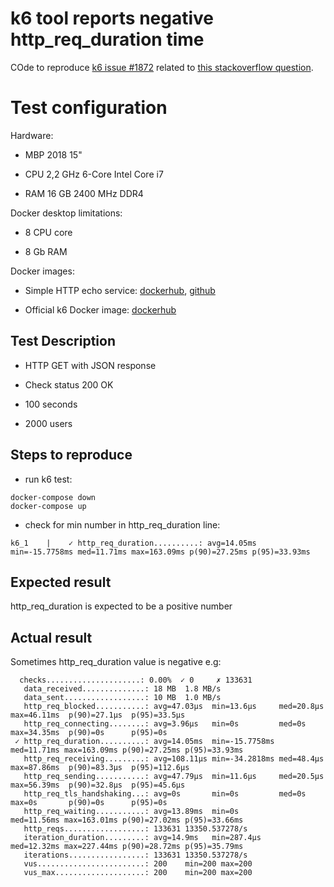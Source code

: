 # k6 tool reports negative http_req_duration time
COde to reproduce [k6 issue #1872](https://github.com/loadimpact/k6/issues/1872) related to [this stackoverflow question](https://stackoverflow.com/questions/66368090/k6-https-k6-io-tool-reports-negative-http-req-duration-time).

# Test configuration
Hardware:

* MBP 2018 15"

* CPU 2,2 GHz 6-Core Intel Core i7

* RAM 16 GB 2400 MHz DDR4

Docker desktop limitations: 

* 8 CPU core

* 8 Gb RAM

Docker images:

* Simple HTTP echo service: [dockerhub](https://hub.docker.com/r/ludenus/pong), [github](https://github.com/ludenus/pong)

* Official k6 Docker image: [dockerhub](https://hub.docker.com/r/loadimpact/k6)


## Test Description

* HTTP GET with JSON response

* Check status 200 OK

* 100 seconds

* 2000 users

## Steps to reproduce
* run k6 test:
```
docker-compose down
docker-compose up
```
* check for min number in http_req_duration line: 
```
k6_1    |    ✓ http_req_duration..........: avg=14.05ms  min=-15.7758ms med=11.71ms max=163.09ms p(90)=27.25ms p(95)=33.93ms
```

## Expected result
http_req_duration is expected to be a positive number

## Actual result
Sometimes http_req_duration value is negative
e.g:
```
  checks.....................: 0.00%  ✓ 0     ✗ 133631
   data_received..............: 18 MB  1.8 MB/s
   data_sent..................: 10 MB  1.0 MB/s
   http_req_blocked...........: avg=47.03µs  min=13.6µs     med=20.8µs  max=46.11ms  p(90)=27.1µs  p(95)=33.5µs 
   http_req_connecting........: avg=3.96µs   min=0s         med=0s      max=34.35ms  p(90)=0s      p(95)=0s     
 ✓ http_req_duration..........: avg=14.05ms  min=-15.7758ms med=11.71ms max=163.09ms p(90)=27.25ms p(95)=33.93ms
   http_req_receiving.........: avg=108.11µs min=-34.2818ms med=48.4µs  max=87.86ms  p(90)=83.3µs  p(95)=112.6µs
   http_req_sending...........: avg=47.79µs  min=11.6µs     med=20.5µs  max=56.39ms  p(90)=32.8µs  p(95)=45.6µs 
   http_req_tls_handshaking...: avg=0s       min=0s         med=0s      max=0s       p(90)=0s      p(95)=0s     
   http_req_waiting...........: avg=13.89ms  min=0s         med=11.56ms max=163.01ms p(90)=27.02ms p(95)=33.66ms
   http_reqs..................: 133631 13350.537278/s
   iteration_duration.........: avg=14.9ms   min=287.4µs    med=12.32ms max=227.44ms p(90)=28.72ms p(95)=35.79ms
   iterations.................: 133631 13350.537278/s
   vus........................: 200    min=200 max=200 
   vus_max....................: 200    min=200 max=200 
   ```